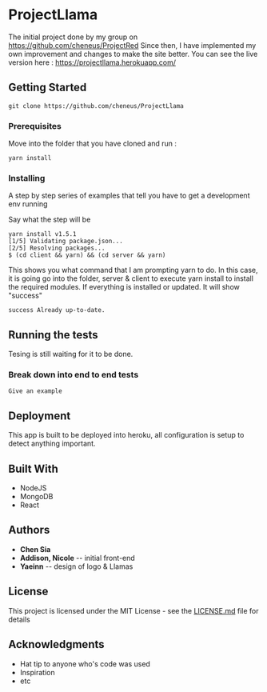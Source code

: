 # ProjectLlama

The initial project done by my group on https://github.com/cheneus/ProjectRed
Since then, I have implemented my own improvement and changes to make the site better.
You can see the live version here : https://projectllama.herokuapp.com/

## Getting Started

```
git clone https://github.com/cheneus/ProjectLlama
```

### Prerequisites

Move into the folder that you have cloned and run : 

```
yarn install
```

### Installing

A step by step series of examples that tell you have to get a development env running

Say what the step will be

```
yarn install v1.5.1
[1/5] Validating package.json...
[2/5] Resolving packages...
$ (cd client && yarn) && (cd server && yarn)
```

This shows you what command that I am prompting yarn to do. In this case, it is going go into the folder, server & client to execute yarn install to install the required modules. If everything is installed or updated. It will show "success"
```
success Already up-to-date.
```

## Running the tests

Tesing is still waiting for it to be done. 

### Break down into end to end tests

```
Give an example
```

## Deployment

This app is built to be deployed into heroku, all configuration is setup to detect anything important.

## Built With

* NodeJS
* MongoDB
* React

## Authors

* **Chen Sia** 
* **Addison, Nicole** -- initial front-end
* **Yaeinn** -- design of logo & Llamas


## License

This project is licensed under the MIT License - see the [LICENSE.md](LICENSE.md) file for details

## Acknowledgments

* Hat tip to anyone who's code was used
* Inspiration
* etc
